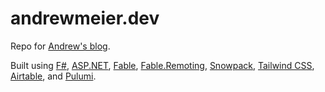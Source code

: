 # andrewmeier.dev
Repo for [Andrew's blog](https://andrewmeier.dev).

Built using [F#](https://fsharp.org/), [ASP.NET](https://docs.microsoft.com/en-us/aspnet/core/?view=aspnetcore-5.0),
[Fable](https://fable.io), [Fable.Remoting](https://zaid-ajaj.github.io/Fable.Remoting/),
[Snowpack](https://www.snowpack.dev/), [Tailwind CSS](https://tailwindcss.com/),
[Airtable](https://airtable.com/), and [Pulumi](https://www.pulumi.com/).
